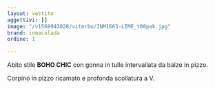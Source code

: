 ```yaml
---
layout: vestito
aggettivi: []
image: "/v1569943028/viterbo/INM1663-LIME_t08pak.jpg"
brand: inmaculada
ordine: 1

---
```

Abito stile **BOHO CHIC** con gonna in tulle intervallata da balze in pizzo.

Corpino in pizzo ricamato e profonda scollatura a V.